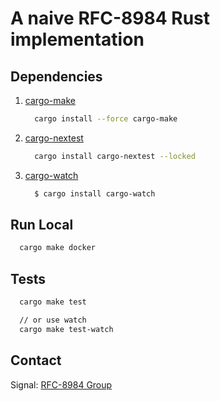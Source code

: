 # A naive RFC-8984 Rust implementation

## Dependencies

1. [cargo-make](https://sagiegurari.github.io/cargo-make/#usage-task-dependencies-alias)
    ```bash
      cargo install --force cargo-make
    ```
2. [cargo-nextest](https://nexte.st/index.html)
    ```bash
      cargo install cargo-nextest --locked
    ```

3. [cargo-watch](https://watchexec.github.io/#cargo-watch)
    ```bash
      $ cargo install cargo-watch
    ```

## Run Local

```bash
  cargo make docker
```

## Tests
```bash
  cargo make test

  // or use watch
  cargo make test-watch
```

## Contact

Signal: [RFC-8984 Group](https://signal.group/#CjQKILpMo2tZkR1k6iKem8WQd9l2YN2EEMQs11RzYNDe9LxcEhDOc5uyJEom2C2C-quR7Uq3)
